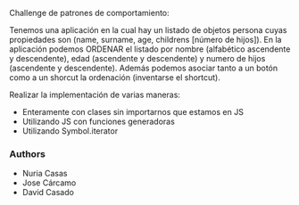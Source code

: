 Challenge de patrones de comportamiento:

Tenemos una aplicación en la cual hay un listado de objetos persona cuyas propiedades son 
(name, surname, age, childrens [número de hijos]). En la aplicación podemos ORDENAR el listado 
por nombre (alfabético ascendente y descendente), edad (ascendente y descendente) y numero de 
hijos (ascendente y descendente). Además podemos asociar tanto a un botón como a un shorcut la 
ordenación (inventarse el shortcut). 

Realizar la implementación de varias maneras:

- Enteramente con clases sin importarnos que estamos en JS
- Utilizando JS con funciones generadoras
- Utilizando Symbol.iterator


### Authors
- Nuria Casas
- Jose Cárcamo
- David Casado
